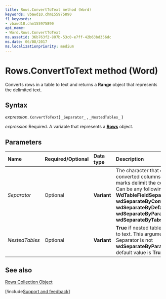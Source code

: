 ```yaml
---
title: Rows.ConvertToText method (Word)
keywords: vbawd10.chm155975890
f1_keywords:
- vbawd10.chm155975890
api_name:
- Word.Rows.ConvertToText
ms.assetid: 36b763f2-807b-53c0-e7ff-42b63bd356dc
ms.date: 06/08/2017
ms.localizationpriority: medium
---
```



# Rows.ConvertToText method (Word)

Converts rows in a table to text and returns a **Range** object that represents the delimited text.


## Syntax

_expression_. `ConvertToText`( `_Separator_` , `_NestedTables_` )

_expression_ Required. A variable that represents a **[Rows](Word.Rows.md)** object.


## Parameters



|Name|Required/Optional|Data type|Description|
|:-----|:-----|:-----|:-----|
| _Separator_|Optional| **Variant**|The character that delimits the converted columns (paragraph marks delimit the converted rows). Can be any following **WdTableFieldSeparator** constants: **wdSeparateByCommas**, **wdSeparateByDefaultListSeparator**, **wdSeparateByParagraphs**, or **wdSeparateByTabs** (Default).|
| _NestedTables_|Optional| **Variant**| **True** if nested tables are converted to text. This argument is ignored if Separator is not **wdSeparateByParagraphs**. The default value is **True**.|

## See also


[Rows Collection Object](Word.rows.md)

[!include[Support and feedback](~/includes/feedback-boilerplate.md)]